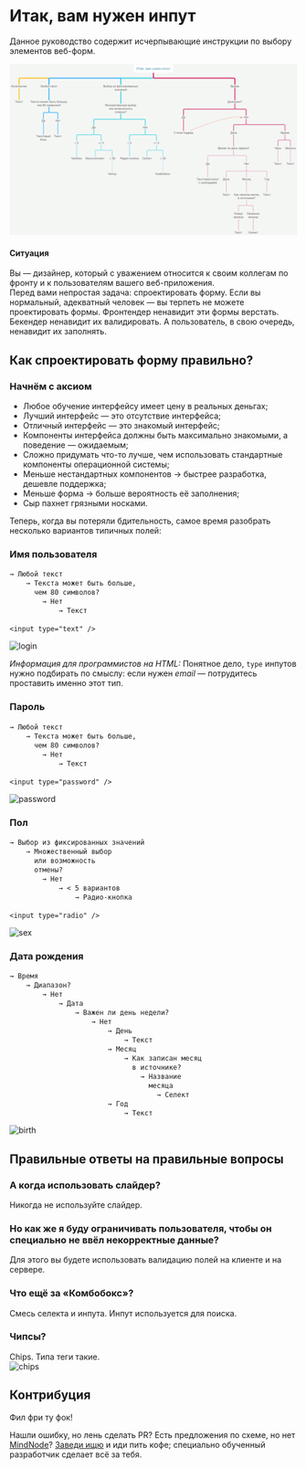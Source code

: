# Итак, вам нужен инпут
Данное руководство содержит исчерпывающие инструкции по выбору элементов веб-форм.

![so-you-need-an-input](https://raw.githubusercontent.com/pfrankov/so-you-need-an-input/master/so-you-need-an-input.png)

#### Ситуация
Вы — дизайнер, который с уважением относится к своим коллегам по фронту и к пользователям вашего веб-приложения.  
Перед вами непростая задача: спроектировать форму. Если вы нормальный, адекватный человек — вы терпеть не можете проектировать формы. Фронтендер ненавидит эти формы верстать. Бекендер ненавидит их валидировать. А пользователь, в свою очередь, ненавидит их заполнять.

## Как спроектировать форму правильно?
### Начнём с аксиом
- Любое обучение интерфейсу имеет цену в реальных деньгах;
- Лучший интерфейс — это отсутствие интерфейса;
- Отличный интерфейс — это знакомый интерфейс;
- Компоненты интерфейса должны быть максимально знакомыми, а поведение — ожидаемым;
- Сложно придумать что-то лучше, чем использовать стандартные компоненты операционной системы;
- Меньше нестандартных компонентов → быстрее разработка, дешевле поддержка;
- Меньше форма → больше вероятность её заполнения;
- Сыр пахнет грязными носками.

Теперь, когда вы потеряли бдительность, самое время разобрать несколько вариантов типичных полей:

### Имя пользователя
```
→ Любой текст
	→ Текста может быть больше,
	  чем 80 символов?
		→ Нет
			→ Текст
      
<input type="text" />
```
<img width="143" alt="login" src="https://user-images.githubusercontent.com/584632/37020922-acfbb112-212e-11e8-8358-897063c28916.png">

_Информация для программистов на HTML:_ Понятное дело, `type` инпутов нужно подбирать по смыслу: если нужен *email* — потрудитесь проставить именно этот тип.

### Пароль
```
→ Любой текст
	→ Текста может быть больше,
	  чем 80 символов?
		→ Нет
			→ Текст
      
<input type="password" />
```
<img width="138" alt="password" src="https://user-images.githubusercontent.com/584632/37020924-ad171f06-212e-11e8-998b-4f6eaed0029f.png">

### Пол
```
→ Выбор из фиксированных значений
	→ Множественный выбор
	  или возможность
	  отмены?
		→ Нет
			→ < 5 вариантов
				→ Радио-кнопка
      
<input type="radio" />
```
<img width="215" alt="sex" src="https://user-images.githubusercontent.com/584632/37020925-ad364fca-212e-11e8-80c5-180a46afca8e.png">

### Дата рождения
```
→ Время
	→ Диапазон?
		→ Нет
			→ Дата
				→ Важен ли день недели?
					→ Нет
						→ День
							→ Текст
						→ Месяц
							→ Как записан месяц
							  в источнике?
								→ Название
								  месяца
									→ Селект
						→ Год
							→ Текст
```
<img width="168" alt="birth" src="https://user-images.githubusercontent.com/584632/37021756-ba0c0d04-2131-11e8-9241-9d4974893c11.png">

## Правильные ответы на правильные вопросы
### А когда использовать слайдер?
Никогда не используйте слайдер.

### Но как же я буду ограничивать пользователя, чтобы он специально не ввёл некорректные данные?
Для этого вы будете использовать валидацию полей на клиенте и на сервере.

### Что ещё за «Комбобокс»?
Смесь селекта и инпута. Инпут используется для поиска. 

### Чипсы?
Chips. Типа теги такие.  
<img width="330" alt="chips" src="https://user-images.githubusercontent.com/584632/37021181-b8c9b27c-212f-11e8-87ae-1a25e4203bce.png">

## Контрибуция
Фил фри ту фок!

Нашли ошибку, но лень сделать PR? Есть предложения по схеме, но нет [MindNode](https://itunes.apple.com/app/mindnode-5/id1289197285)? [Заведи ищю](https://github.com/pfrankov/so-you-need-an-input/issues/new) и иди пить кофе; специально обученный разработчик сделает всё за тебя.
